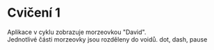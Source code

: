 # Cvičení 1
Aplikace v cyklu zobrazuje morzeovkou "David". <br> 
Jednotlivé části morzeovky jsou rozděleny do voidů. dot, dash, pause

